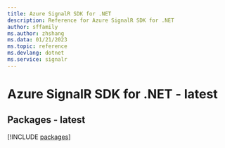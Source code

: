 ```yaml
---
title: Azure SignalR SDK for .NET
description: Reference for Azure SignalR SDK for .NET
author: sffamily
ms.author: zhshang
ms.data: 01/21/2023
ms.topic: reference
ms.devlang: dotnet
ms.service: signalr
---
```

# Azure SignalR SDK for .NET - latest
## Packages - latest
[!INCLUDE [packages](signalr-index.md)]